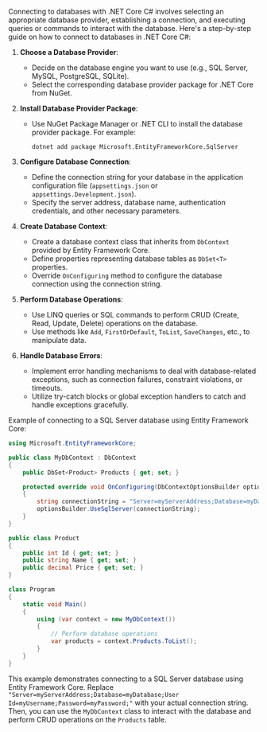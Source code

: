 Connecting to databases with .NET Core C# involves selecting an appropriate database provider, establishing a connection, and executing queries or commands to interact with the database. Here's a step-by-step guide on how to connect to databases in .NET Core C#:

1. **Choose a Database Provider**:
   - Decide on the database engine you want to use (e.g., SQL Server, MySQL, PostgreSQL, SQLite).
   - Select the corresponding database provider package for .NET Core from NuGet.

2. **Install Database Provider Package**:
   - Use NuGet Package Manager or .NET CLI to install the database provider package. For example:
     ```
     dotnet add package Microsoft.EntityFrameworkCore.SqlServer
     ```

3. **Configure Database Connection**:
   - Define the connection string for your database in the application configuration file (`appsettings.json` or `appsettings.Development.json`).
   - Specify the server address, database name, authentication credentials, and other necessary parameters.

4. **Create Database Context**:
   - Create a database context class that inherits from `DbContext` provided by Entity Framework Core.
   - Define properties representing database tables as `DbSet<T>` properties.
   - Override `OnConfiguring` method to configure the database connection using the connection string.

5. **Perform Database Operations**:
   - Use LINQ queries or SQL commands to perform CRUD (Create, Read, Update, Delete) operations on the database.
   - Use methods like `Add`, `FirstOrDefault`, `ToList`, `SaveChanges`, etc., to manipulate data.

6. **Handle Database Errors**:
   - Implement error handling mechanisms to deal with database-related exceptions, such as connection failures, constraint violations, or timeouts.
   - Utilize try-catch blocks or global exception handlers to catch and handle exceptions gracefully.

Example of connecting to a SQL Server database using Entity Framework Core:

```csharp
using Microsoft.EntityFrameworkCore;

public class MyDbContext : DbContext
{
    public DbSet<Product> Products { get; set; }

    protected override void OnConfiguring(DbContextOptionsBuilder optionsBuilder)
    {
        string connectionString = "Server=myServerAddress;Database=myDatabase;User Id=myUsername;Password=myPassword;";
        optionsBuilder.UseSqlServer(connectionString);
    }
}

public class Product
{
    public int Id { get; set; }
    public string Name { get; set; }
    public decimal Price { get; set; }
}

class Program
{
    static void Main()
    {
        using (var context = new MyDbContext())
        {
            // Perform database operations
            var products = context.Products.ToList();
        }
    }
}
```

This example demonstrates connecting to a SQL Server database using Entity Framework Core. Replace `"Server=myServerAddress;Database=myDatabase;User Id=myUsername;Password=myPassword;"` with your actual connection string. Then, you can use the `MyDbContext` class to interact with the database and perform CRUD operations on the `Products` table.
